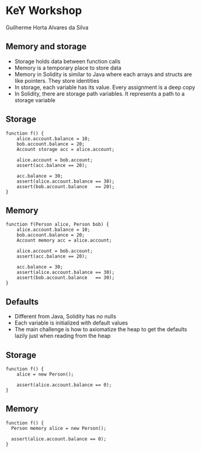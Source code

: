 # KeY Workshop
Guilherme Horta Alvares da Silva


## Memory and storage
- Storage holds data between function calls
- Memory is a temporary place to store data
- Memory in Solidity is similar to Java where each arrays and structs are like pointers. They store identities
- In storage, each variable has its value. Every assignment is a deep copy
- In Solidity, there are storage path variables. It represents a path to a storage variable


## Storage

```solidity [1,12|2-4|3,6-7|3,9-11]
function f() {
	alice.account.balance = 10;
	bob.account.balance = 20;
	Account storage acc = alice.account;

	alice.account = bob.account;
	assert(acc.balance == 20);

	acc.balance = 30;
	assert(alice.account.balance == 30);
	assert(bob.account.balance   == 20);
}
```


## Memory

```solidity [1,12|2-4|3,6-7|3,9-11]
function f(Person alice, Person bob) {
	alice.account.balance = 10;
	bob.account.balance = 20;
	Account memory acc = alice.account;

	alice.account = bob.account;
	assert(acc.balance == 20);

	acc.balance = 30;
	assert(alice.account.balance == 30);
	assert(bob.account.balance   == 30);
}
```


## Defaults
- Different from Java, Solidity has no nulls
- Each variable is initialized with default values
- The main challenge is how to axiomatize the heap to get the defaults lazily just when reading from the heap


## Storage

```solidity [1,5|2|4]
function f() {
	alice = new Person();

	assert(alice.account.balance == 0);
}
```


## Memory

```solidity [1,5|2|4]
function f() {
  Person memory alice = new Person();

  assert(alice.account.balance == 0);
}
```